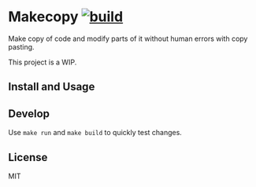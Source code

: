 # Makecopy [![build](https://github.com/jan25/makecopy/actions/workflows/go.yml/badge.svg)](https://github.com/jan25/makecopy/actions/workflows/go.yml)

Make copy of code and modify parts of it without human errors with copy pasting.

This project is a WIP.

## Install and Usage

## Develop

Use `make run` and `make build` to quickly test changes.

## License

MIT
